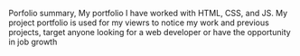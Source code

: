 Porfolio summary,
 My portfolio I have worked with HTML, CSS, and JS. My project portfolio is used for my viewrs to notice my work and previous projects, target anyone looking for a web developer or
 have the opportunity in job growth  
